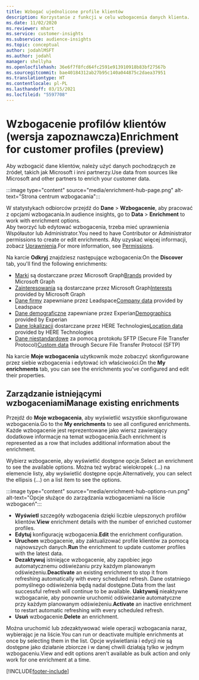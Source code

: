 ```yaml
---
title: Wzbogać ujednolicone profile klientów
description: Korzystanie z funkcji w celu wzbogacenia danych klienta.
ms.date: 11/02/2020
ms.reviewer: mhart
ms.service: customer-insights
ms.subservice: audience-insights
ms.topic: conceptual
author: jodahlMSFT
ms.author: jodahl
manager: shellyha
ms.openlocfilehash: 36e6f7f8fcd64fc2591e913910918b83bf27567b
ms.sourcegitcommit: bae40184312ab27b95c140a044875c2daea37951
ms.translationtype: HT
ms.contentlocale: pl-PL
ms.lasthandoff: 03/15/2021
ms.locfileid: "5597708"
---
```

# <a name="enrichment-for-customer-profiles-preview"></a><span data-ttu-id="fbbbc-103">Wzbogacenie profilów klientów (wersja zapoznawcza)</span><span class="sxs-lookup"><span data-stu-id="fbbbc-103">Enrichment for customer profiles (preview)</span></span>

<span data-ttu-id="fbbbc-104">Aby wzbogacić dane klientów, należy użyć danych pochodzących ze źródeł, takich jak Microsoft i inni partnerzy.</span><span class="sxs-lookup"><span data-stu-id="fbbbc-104">Use data from sources like Microsoft and other partners to enrich your customer data.</span></span>

:::image type="content" source="media/enrichment-hub-page.png" alt-text="Strona centrum wzbogacania":::

<span data-ttu-id="fbbbc-106">W statystykach odbiorców przejdź do **Dane** > **Wzbogacenie**, aby pracować z opcjami wzbogacania.</span><span class="sxs-lookup"><span data-stu-id="fbbbc-106">In audience insights, go to **Data** > **Enrichment** to work with enrichment options.</span></span>    
<span data-ttu-id="fbbbc-107">Aby tworzyć lub edytować wzbogacenia, trzeba mieć uprawnienia Współautor lub Administrator.</span><span class="sxs-lookup"><span data-stu-id="fbbbc-107">You need to have Contributor or Administrator permissions to create or edit enrichments.</span></span> <span data-ttu-id="fbbbc-108">Aby uzyskać więcej informacji, zobacz [Uprawnienia](permissions.md).</span><span class="sxs-lookup"><span data-stu-id="fbbbc-108">For more information, see [Permissions](permissions.md).</span></span>

<span data-ttu-id="fbbbc-109">Na karcie **Odkryj** znajdziesz następujące wzbogacenia:</span><span class="sxs-lookup"><span data-stu-id="fbbbc-109">On the **Discover** tab, you'll find the following enrichments:</span></span>

- <span data-ttu-id="fbbbc-110">[Marki](enrichment-microsoft-graph.md) są dostarczane przez Microsoft Graph</span><span class="sxs-lookup"><span data-stu-id="fbbbc-110">[Brands](enrichment-microsoft-graph.md) provided by Microsoft Graph</span></span>
- <span data-ttu-id="fbbbc-111">[Zainteresowania](enrichment-microsoft-graph.md) są dostarczane przez Microsoft Graph</span><span class="sxs-lookup"><span data-stu-id="fbbbc-111">[Interests](enrichment-microsoft-graph.md) provided by Microsoft Graph</span></span>
- <span data-ttu-id="fbbbc-112">[Dane firmy](enrichment-leadspace.md) zapewniane przez Leadspace</span><span class="sxs-lookup"><span data-stu-id="fbbbc-112">[Company data](enrichment-leadspace.md) provided by Leadspace</span></span>
- <span data-ttu-id="fbbbc-113">[Dane demograficzne](enrichment-experian.md) zapewniane przez Experian</span><span class="sxs-lookup"><span data-stu-id="fbbbc-113">[Demographics](enrichment-experian.md) provided by Experian</span></span>
- <span data-ttu-id="fbbbc-114">[Dane lokalizacji](enrichment-here.md) dostarczane przez HERE Technologies</span><span class="sxs-lookup"><span data-stu-id="fbbbc-114">[Location data](enrichment-here.md) provided by HERE Technologies</span></span>
- <span data-ttu-id="fbbbc-115">[Dane niestandardowe](enrichment-SFTP-custom-import.md) za pomocą protokołu SFTP (Secure File Transfer Protocol)</span><span class="sxs-lookup"><span data-stu-id="fbbbc-115">[Custom data](enrichment-SFTP-custom-import.md) through Secure File Transfer Protocol (SFTP)</span></span>

<span data-ttu-id="fbbbc-116">Na karcie **Moje wzbogacenia** użytkownik może zobaczyć skonfigurowane przez siebie wzbogacenia i edytować ich właściwości.</span><span class="sxs-lookup"><span data-stu-id="fbbbc-116">On the **My enrichments** tab, you can see the enrichments you've configured and edit their properties.</span></span>

## <a name="manage-existing-enrichments"></a><span data-ttu-id="fbbbc-117">Zarządzanie istniejącymi wzbogaceniami</span><span class="sxs-lookup"><span data-stu-id="fbbbc-117">Manage existing enrichments</span></span>

<span data-ttu-id="fbbbc-118">Przejdź do **Moje wzbogacenia**, aby wyświetlić wszystkie skonfigurowane wzbogacenia.</span><span class="sxs-lookup"><span data-stu-id="fbbbc-118">Go to the **My enrichments** to see all configured enrichments.</span></span> <span data-ttu-id="fbbbc-119">Każde wzbogacenie jest reprezentowane jako wiersz zawierający dodatkowe informacje na temat wzbogacenia.</span><span class="sxs-lookup"><span data-stu-id="fbbbc-119">Each enrichment is represented as a row that includes additional information about the enrichment.</span></span>

<span data-ttu-id="fbbbc-120">Wybierz wzbogacenie, aby wyświetlić dostępne opcje.</span><span class="sxs-lookup"><span data-stu-id="fbbbc-120">Select an enrichment to see the available options.</span></span> <span data-ttu-id="fbbbc-121">Można też wybrać wielokropek (...) na elemencie listy, aby wyświetlić dostępne opcje.</span><span class="sxs-lookup"><span data-stu-id="fbbbc-121">Alternatively, you can select the ellipsis (...) on a list item to see the options.</span></span>

:::image type="content" source="media/enrichment-hub-options-run.png" alt-text="Opcje służące do zarządzania wzbogaceniami na liście wzbogaceń":::

- <span data-ttu-id="fbbbc-123">**Wyświetl** szczegóły wzbogacenia dzięki liczbie ulepszonych profilów klientów.</span><span class="sxs-lookup"><span data-stu-id="fbbbc-123">**View** enrichment details with the number of enriched customer profiles.</span></span>
- <span data-ttu-id="fbbbc-124">**Edytuj** konfigurację wzbogacenia.</span><span class="sxs-lookup"><span data-stu-id="fbbbc-124">**Edit** the enrichment configuration.</span></span>
- <span data-ttu-id="fbbbc-125">**Uruchom** wzbogacenie, aby zaktualizować profile klientów za pomocą najnowszych danych.</span><span class="sxs-lookup"><span data-stu-id="fbbbc-125">**Run** the enrichment to update customer profiles with the latest data.</span></span>
- <span data-ttu-id="fbbbc-126">**Dezaktywuj** istniejące wzbogacenie, aby zapobiec jego automatycznemu odświeżaniu przy każdym planowanym odświeżeniu.</span><span class="sxs-lookup"><span data-stu-id="fbbbc-126">**Deactivate** an existing enrichment to stop it from refreshing automatically with every scheduled refresh.</span></span> <span data-ttu-id="fbbbc-127">Dane ostatniego pomyślnego odświeżenia będą nadal dostępne.</span><span class="sxs-lookup"><span data-stu-id="fbbbc-127">Data from the last successful refresh will continue to be available.</span></span> <span data-ttu-id="fbbbc-128">**Uaktywnij** nieaktywne wzbogacanie, aby ponownie uruchomić odświeżanie automatyczne przy każdym planowanym odświeżeniu.</span><span class="sxs-lookup"><span data-stu-id="fbbbc-128">**Activate** an inactive enrichment to restart automatic refreshing with every scheduled refresh.</span></span>
- <span data-ttu-id="fbbbc-129">**Usuń** wzbogacenie.</span><span class="sxs-lookup"><span data-stu-id="fbbbc-129">**Delete** an enrichment.</span></span>

<span data-ttu-id="fbbbc-130">Można uruchomić lub zdezaktywować wiele operacji wzbogacania naraz, wybierając je na liście.</span><span class="sxs-lookup"><span data-stu-id="fbbbc-130">You can run or deactivate multiple enrichments at once by selecting them in the list.</span></span> <span data-ttu-id="fbbbc-131">Opcje wyświetlania i edycji nie są dostępne jako działanie zbiorcze i w danej chwili działają tylko w jednym wzbogaceniu.</span><span class="sxs-lookup"><span data-stu-id="fbbbc-131">View and edit options aren't available as bulk action and only work for one enrichment at a time.</span></span>


[!INCLUDE[footer-include](../includes/footer-banner.md)]